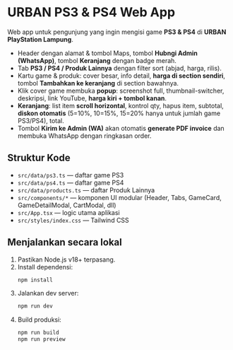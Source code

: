 # URBAN PS3 & PS4 Web App

Web app untuk pengunjung yang ingin mengisi game **PS3 & PS4** di **URBAN PlayStation Lampung**.
- Header dengan alamat & tombol Maps, tombol **Hubngi Admin (WhatsApp)**, tombol **Keranjang** dengan badge merah.
- Tab **PS3 / PS4 / Produk Lainnya** dengan filter sort (abjad, harga, rilis).
- Kartu game & produk: cover besar, info detail, **harga di section sendiri**, tombol **Tambahkan ke keranjang** di section bawahnya.
- Klik cover game membuka **popup**: screenshot full, thumbnail-switcher, deskripsi, link YouTube, **harga kiri + tombol kanan**.
- **Keranjang**: list item **scroll horizontal**, kontrol qty, hapus item, subtotal, **diskon otomatis** (5=10%, 10=15%, 15=20% hanya untuk jumlah game PS3/PS4), total.
- Tombol **Kirim ke Admin (WA)** akan otomatis **generate PDF invoice** dan membuka WhatsApp dengan ringkasan order.

## Struktur Kode
- `src/data/ps3.ts` — daftar game PS3
- `src/data/ps4.ts` — daftar game PS4
- `src/data/products.ts` — daftar Produk Lainnya
- `src/components/*` — komponen UI modular (Header, Tabs, GameCard, GameDetailModal, CartModal, dll)
- `src/App.tsx` — logic utama aplikasi
- `src/styles/index.css` — Tailwind CSS

## Menjalankan secara lokal
1. Pastikan Node.js v18+ terpasang.
2. Install dependensi:
   ```bash
   npm install
   ```
3. Jalankan dev server:
   ```bash
   npm run dev
   ```
4. Build produksi:
   ```bash
   npm run build
   npm run preview
   ```